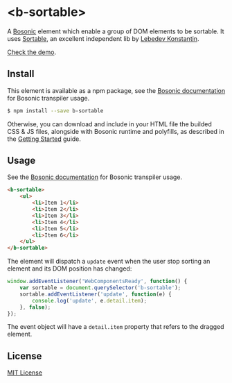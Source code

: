 # &lt;b-sortable&gt;

A [Bosonic](http://bosonic.github.io) element which enable a group of DOM elements to be sortable. It uses [Sortable](http://rubaxa.github.io/Sortable/), an excellent independent lib by [Lebedev Konstantin](https://twitter.com/ibnRubaXa).

[Check the demo](http://bosonic.github.io/demos.html).

## Install

This element is available as a npm package, see the [Bosonic documentation](http://bosonic.github.io/documentation.html) for Bosonic transpiler usage.

```sh
$ npm install --save b-sortable
```

Otherwise, you can download and include in your HTML file the builded CSS & JS files, alongside with Bosonic runtime and polyfills, as described in the [Getting Started](http://bosonic.github.io/getting-started.html) guide.

## Usage

See the [Bosonic documentation](http://bosonic.github.io/documentation.html) for Bosonic transpiler usage.

```html
<b-sortable>
    <ul>
        <li>Item 1</li>
        <li>Item 2</li>
        <li>Item 3</li>
        <li>Item 4</li>
        <li>Item 5</li>
        <li>Item 6</li>
    </ul>
</b-sortable>
```

The element will dispatch a `update` event when the user stop sorting an element and its DOM position has changed:

```js
window.addEventListener('WebComponentsReady', function() {
    var sortable = document.querySelector('b-sortable');
    sortable.addEventListener('update', function(e) {
        console.log('update', e.detail.item);
    }, false);
});
```
The event object will have a `detail.item` property that refers to the dragged element.

## License

[MIT License](http://opensource.org/licenses/MIT)

